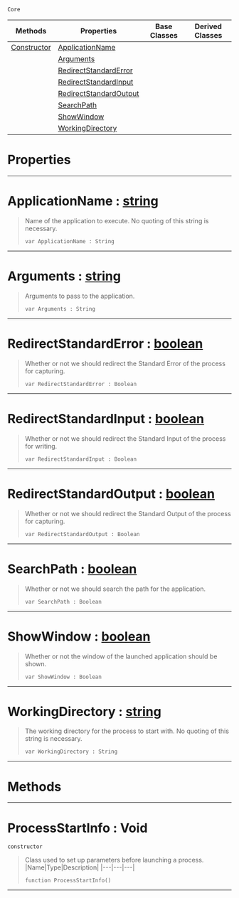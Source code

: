  `Core`

|Methods|Properties|Base Classes|Derived Classes|
|---|---|---|---|
|[Constructor](processstartinfo.md#processstartinfo-void)|[ApplicationName](processstartinfo.md#applicationname-zilch-eng)| | |
| |[Arguments](processstartinfo.md#arguments-zilch-engine-do)| | |
| |[RedirectStandardError](processstartinfo.md#redirectstandarderror-ze)| | |
| |[RedirectStandardInput](processstartinfo.md#redirectstandardinput-ze)| | |
| |[RedirectStandardOutput](processstartinfo.md#redirectstandardoutput-z)| | |
| |[SearchPath](processstartinfo.md#searchpath-zilch-engine-d)| | |
| |[ShowWindow](processstartinfo.md#showwindow-zilch-engine-d)| | |
| |[WorkingDirectory](processstartinfo.md#workingdirectory-zilch-en)| | |


 #  Properties


---  
 #  ApplicationName : [string](string.md)

> Name of the application to execute. No quoting of this string is necessary.
> ```TS:Nada
> var ApplicationName : String


---  
 #  Arguments : [string](string.md)

> Arguments to pass to the application.
> ```TS:Nada
> var Arguments : String


---  
 #  RedirectStandardError : [boolean](boolean.md)

> Whether or not we should redirect the Standard Error of the process for capturing.
> ```TS:Nada
> var RedirectStandardError : Boolean


---  
 #  RedirectStandardInput : [boolean](boolean.md)

> Whether or not we should redirect the Standard Input of the process for writing.
> ```TS:Nada
> var RedirectStandardInput : Boolean


---  
 #  RedirectStandardOutput : [boolean](boolean.md)

> Whether or not we should redirect the Standard Output of the process for capturing.
> ```TS:Nada
> var RedirectStandardOutput : Boolean


---  
 #  SearchPath : [boolean](boolean.md)

> Whether or not we should search the path for the application.
> ```TS:Nada
> var SearchPath : Boolean


---  
 #  ShowWindow : [boolean](boolean.md)

> Whether or not the window of the launched application should be shown.
> ```TS:Nada
> var ShowWindow : Boolean


---  
 #  WorkingDirectory : [string](string.md)

> The working directory for the process to start with. No quoting of this string is necessary.
> ```TS:Nada
> var WorkingDirectory : String


---  
 #  Methods


---  
 #  ProcessStartInfo : Void

 `constructor`

> Class used to set up parameters before launching a process.
> |Name|Type|Description|
> |---|---|---|
> ```TS:Nada
> function ProcessStartInfo()
> ``` 


---  
 

 